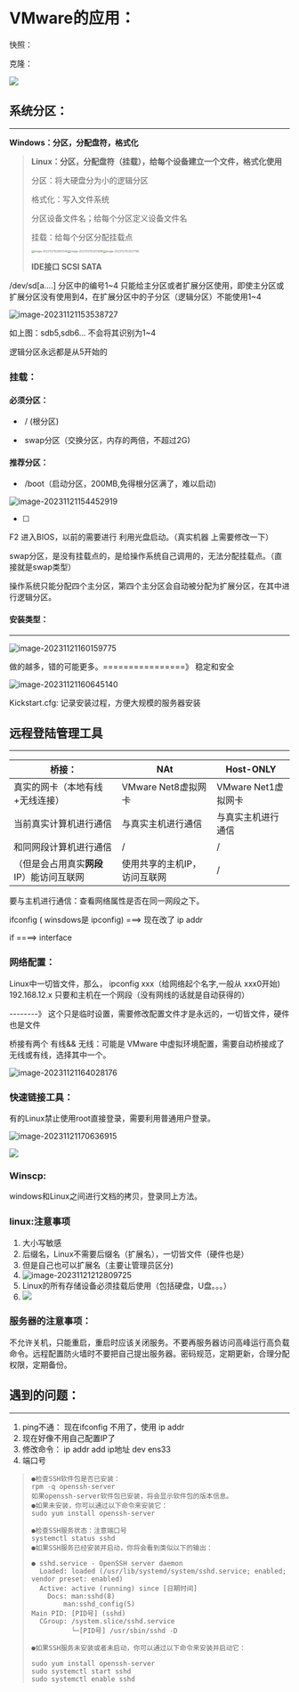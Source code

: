 # **VMware的应用：**

快照：

克隆：

![](MD_Picture/Linux%E6%96%87%E4%BB%B6.png)

## **系统分区：**

------

**Windows：分区，分配盘符，格式化**

> **Linux：分区，分配盘符（挂载），给每个设备建立一个文件，格式化使用**
>
> 分区：将大硬盘分为小的逻辑分区
>
> 格式化：写入文件系统
>
> 分区设备文件名；给每个分区定义设备文件名
>
> 挂载：给每个分区分配挂载点
>
> <img src="https://github.com/Future-001/Dairy_Learning/blob/Linux/MD_Picture/image-20231121152950046.png" alt="image-20231121152950046" style="zoom:33%;" /><img src="https://github.com/Future-001/Dairy_Learning/blob/Linux/MD_Picture/image-20231121153013686.png" alt="image-20231121153013686" style="zoom:33%;" /><img src="https://github.com/Future-001/Dairy_Learning/blob/Linux/MD_Picture/image-20231121153027796.png" alt="image-20231121153027796" style="zoom:33%;" />
>
> **IDE接口     								 SCSI    							SATA**

/dev/sd[a....]    分区中的编号1~4 只能给主分区或者扩展分区使用，即使主分区或扩展分区没有使用到4，在扩展分区中的子分区（逻辑分区）不能使用1~4

![image-20231121153538727](https://github.com/Future-001/Dairy_Learning/blob/Linux/MD_Picture/image-20231121153538727.png)

如上图：sdb5,sdb6... 不会将其识别为1~4

逻辑分区永远都是从5开始的

### **挂载：**

#### 必须分区：

- ​		/              (根分区)

- ​		swap分区（交换分区，内存的两倍，不超过2G)

#### 推荐分区：

- ​		/boot（启动分区，200MB,免得根分区满了，难以启动)

![image-20231121154452919](https://github.com/Future-001/Dairy_Learning/blob/Linux/MD_Picture/image-20231121154452919.png)

- [ ] 

F2 进入BIOS，以前的需要进行 利用光盘启动。（真实机器 上需要修改一下）

swap分区，是没有挂载点的，是给操作系统自己调用的，无法分配挂载点。（直接就是swap类型）

操作系统只能分配四个主分区，第四个主分区会自动被分配为扩展分区，在其中进行逻辑分区。

#### 安装类型：

------

![image-20231121160159775](https://github.com/Future-001/Dairy_Learning/blob/Linux/MD_Picture/image-20231121160159775.png)

做的越多，错的可能更多。================》   稳定和安全

![image-20231121160645140](https://github.com/Future-001/Dairy_Learning/blob/Linux/MD_Picture/image-20231121160645140.png)

Kickstart.cfg:  记录安装过程，方便大规模的服务器安装

## 远程登陆管理工具

------



| **桥接：**                               | NAt                          | Host-ONLY           |
| ---------------------------------------- | ---------------------------- | ------------------- |
| 真实的网卡（本地有线+无线连接）          | VMware Net8虚拟网卡          | VMware Net1虚拟网卡 |
| 当前真实计算机进行通信                   | 与真实主机进行通信           | 与真实主机进行通信  |
| 和同网段计算机进行通信                   | /                            | /                   |
| （但是会占用真实**网段**IP）能访问互联网 | 使用共享的主机IP，访问互联网 | /                   |

要与主机进行通信：查看网络属性是否在同一网段之下。

ifconfig  (   winsdows是 ipconfig)  ===>   现在改了   ip addr

if  ====>  interface 

### 网络配置：

Linux中一切皆文件，那么， ipconfig xxx（给网络起个名字,一般从 xxx0开始)  192.168.12.x  只要和主机在一个网段（没有网线的话就是自动获得的）

--------》  这个只是临时设置，需要修改配置文件才是永远的，一切皆文件，硬件也是文件

桥接有两个 有线&& 无线：可能是 VMware 中虚拟环境配置，需要自动桥接成了无线或有线，选择其中一个。

![image-20231121164028176](https://github.com/Future-001/Dairy_Learning/blob/Linux/MD_Picture/image-20231121164028176.png)

### 快速链接工具：

[SecurGRT]: https://zhuanlan.zhihu.com/p/163089404

有的Linux禁止使用root直接登录，需要利用普通用户登录。

![image-20231121170636915](https://github.com/Future-001/Dairy_Learning/blob/Linux/MD_Picture/image-20231121170636915.png)

![](https://github.com/Future-001/Dairy_Learning/blob/Linux/MD_Picture/image-20231121164814748.png)

### Winscp:

windows和Linux之间进行文档的拷贝，登录同上方法。

### linux:注意事项

1. 大小写敏感
2. 后缀名，Linux不需要后缀名（扩展名），一切皆文件（硬件也是）
3. 但是自己也可以扩展名（主要让管理员区分)
4. ![image-20231121212809725](https://github.com/Future-001/Dairy_Learning/blob/Linux/MD_Picture/image-20231121212809725.png)
5. Linux的所有存储设备必须挂载后使用（包括硬盘，U盘。。。）
6. ![](https://github.com/Future-001/Dairy_Learning/blob/Linux/MD_Picture/Linux文件.png)

### 服务器的注意事项：

​			不允许关机，只能重启，重启时应该关闭服务。不要再服务器访问高峰运行高负载命令。远程配置防火墙时不要把自己提出服务器。密码规范，定期更新，合理分配权限，定期备份。

## 遇到的问题：

------

1. ping不通： 现在ifconfig 不用了，使用 ip addr 
2. 现在好像不用自己配置IP了
3. 修改命令： ip addr add ip地址 dev ens33
4. 端口号

> ~~~word
> ●检查SSH软件包是否已安装：
> rpm -q openssh-server
> 如果openssh-server软件包已安装，将会显示软件包的版本信息。
> ●如果未安装，你可以通过以下命令来安装它：
> sudo yum install openssh-server
> 
> ●检查SSH服务状态：注意端口号
> systemctl status sshd
> ●如果SSH服务已经安装并启动，你将会看到类似以下的输出：
> 
> ● sshd.service - OpenSSH server daemon
>   Loaded: loaded (/usr/lib/systemd/system/sshd.service; enabled; vendor preset: enabled)
>   Active: active (running) since [日期时间]
>     Docs: man:sshd(8)
>         man:sshd_config(5)
> Main PID: [PID号] (sshd)
>   CGroup: /system.slice/sshd.service
>           └─[PID号] /usr/sbin/sshd -D
>           
> ●如果SSH服务未安装或者未启动，你可以通过以下命令来安装并启动它：
> 
> sudo yum install openssh-server
> sudo systemctl start sshd
> sudo systemctl enable sshd
> ~~~
>

